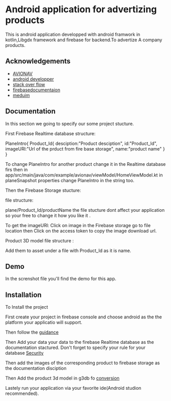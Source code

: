 
# Android application for advertizing products

This is android application developped with android framwork in kotlin,Libgdx framework and firebase for backend.To advertize A company products. 


## Acknowledgements

 - [AVIONAV](https://avionav.net/)
 - [android developper](https://developer.android.com/)
 - [stack over flow](https://stackoverflow.com/)
 - [firebasedocumentaion](https://firebase.google.com/docs/auth/android/start)
 - [meduim](https://medium.com/)


## Documentation

In this section we going to specify our some project stucture.

First Firebase Realtime database structure:

PlaneIntro{
    Product_Id{
        desciption:"Product desciption",
        id:"Product_Id",
        imageURl:"Url of the prduct from fire base storage",
        name:"product name"
    }
}

To change PlaneIntro for another product change it in the Realtime database firs then in
app/src/main/java/com/example/avionav/viewModel/HomeViewModel.kt 
in planeSnapshot properties change PlaneIntro in the string too.

Then the Firebase Storage stucture:

file structure:

plane/Product_Id/productName the file stucture dont affect your application so your free to change it how you like it .

To get the imageURl: Click on image in the Firebase storage go to file location then Click on the access token to copy the image download url.

Product 3D model file structure :

Add them to asset under a file with Product_Id as it is name.
## Demo

In the screnshot file you'll find the demo for this app.


## Installation

To Install the project

First create your project in firebase console and choose android as the the platform your applicatio will support.

Then follow the [guidance](https://console.firebase.google.com/)

Then Add your data your data to the firebase Realtime database as the documentation stactured.
Don't forget to specify your rule for your database [Security](https://firebase.google.com/docs/database/security)

Then add the images of the corresponding product to firebase storage as the documentation disciption

Then Add the product 3d model in g3db fo [conversion](https://github.com/libgdx/fbx-conv)

Lastely run your application via your favorite ide(Android studion recommended).